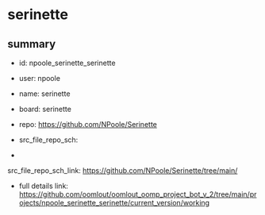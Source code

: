 # serinette
 
## summary 
* id: npoole_serinette_serinette
* user: npoole
* name: serinette
* board: serinette
* repo: https://github.com/NPoole/Serinette



* src_file_repo_sch: 
*
 src_file_repo_sch_link: https://github.com/NPoole/Serinette/tree/main/
* full details link: https://github.com/oomlout/oomlout_oomp_project_bot_v_2/tree/main/projects/npoole_serinette_serinette/current_version/working  






